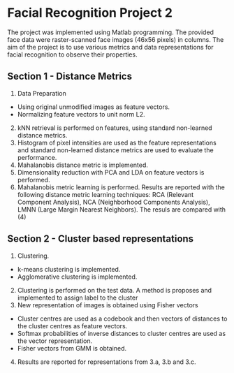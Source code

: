 # Facial Recognition Project 2
The project was implemented using Matlab programming. The provided face data were raster-scanned face images (46x56 pixels) in columns.
The aim of the project is to use various metrics and data representations for facial recognition to observe their properties.

## Section 1 - Distance Metrics 
1) Data Preparation 
- Using original unmodified images as feature vectors.
- Normalizing feature vectors to unit norm L2.

2) kNN retrieval is performed on features, using standard non-learned distance metrics.
3) Histogram of pixel intensities are used as the feature representations and standard non-learned distance metrics are used to evaluate the performance.
4) Mahalanobis distance metric is implemented.
5) Dimensionality reduction with PCA and LDA on feature
vectors is performed.
6) Mahalanobis metric learning is performed. Results are reported with the following distance metric learning techniques: RCA
(Relevant Component Analysis), NCA (Neighborhood Components Analysis), LMNN
(Large Margin Nearest Neighbors). The resuls are compared with (4)


## Section 2 - Cluster based representations
1) Clustering.
- k-means clustering is implemented.
- Agglomerative clustering is implemented.
2) Clustering is performed on the test data. A method is proposes and implemented to assign label to the cluster
3) New representation of images is obtained using Fisher vectors
- Cluster centres are used as a codebook and then vectors of distances to the cluster centres as
feature vectors.
- Softmax probabilities of inverse distances to cluster centres are used as the vector representation.
- Fisher vectors from GMM is obtained.
4) Results are reported for representations from 3.a, 3.b and 3.c.
